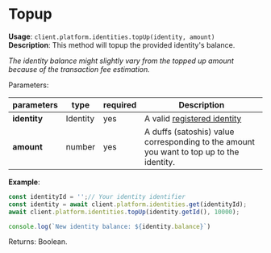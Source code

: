 # Topup

**Usage**: `client.platform.identities.topUp(identity, amount)`  
**Description**: This method will topup the provided identity's balance. 

_The identity balance might slightly vary from the topped up amount because of the transaction fee estimation._

Parameters: 

| parameters   | type     | required | Description                                                                                     |
| ------------ | -------- | -------- | ----------------------------------------------------------------------------------------------- |
| **identity** | Identity | yes      | A valid [registered identity](../identities/register.md) |
| **amount**   | number   | yes      | A duffs (satoshis) value corresponding to the amount you want to top up to the identity.        |

**Example**: 

```js
const identityId = '';// Your identity identifier
const identity = await client.platform.identities.get(identityId);
await client.platform.identities.topUp(identity.getId(), 10000);

console.log(`New identity balance: ${identity.balance}`)
```

Returns: Boolean.